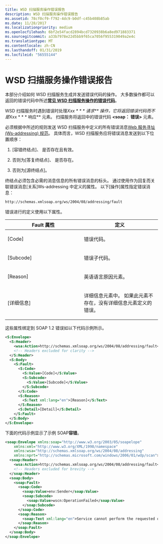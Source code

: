 ```yaml
---
title: WSD 扫描服务操作错误报告
description: WSD 扫描服务操作错误报告
ms.assetid: 78cf0cf9-f792-4dc9-b0df-c45b408b85ab
ms.date: 11/28/2017
ms.localizationpriority: medium
ms.openlocfilehash: 6bf2e54facd2894bcd7320938b6a8ed971883371
ms.sourcegitcommit: a33b7978e22d5bb9f65ca7056f955319049a2e4c
ms.translationtype: MT
ms.contentlocale: zh-CN
ms.lasthandoff: 01/31/2019
ms.locfileid: "56555144"
---
```

# <a name="wsd-scan-service-operation-error-reporting"></a>WSD 扫描服务操作错误报告


本部分介绍如何 WSD 扫描服务生成并发送错误代码的操作。 大多数操作都可以返回的错误代码中所述[**常见 WSD 扫描服务操作的错误代码**](common-wsd-scan-service-operation-error-codes.md)。

WSD 扫描服务时遇到错误时处理*Xxx * * * 请求** 操作，它将返回错误代码而不是*Xxx * * * 响应** 元素。 扫描服务将返回中的错误代码 **&lt;soap： 错误&gt;** 元素。

必须根据中所述的规则发送 WSD 扫描服务中定义的所有错误消息[Web 服务寻址 (Ws-addressing) 规范](https://go.microsoft.com/fwlink/p/?linkid=70144)。 具体而言，WSD 扫描服务应将错误消息发送到以下位置顺序：

1.  \[容错终结点\]、 是否存在且有效。

2.  否则为\[答复终结点\]、 是否存在。

3.  否则为\[源终结点\]。

终结点必须包含必需的消息信息的所有错误消息的标头。 通过使用作为回复而关联错误消息\[关系\]Ws-addressing 中定义的属性。 以下\[操作\]属性指定错误消息：

```xml
http://schemas.xmlsoap.org/ws/2004/08/addressing/fault
```

错误进行的定义使用以下属性。

<table>
<colgroup>
<col width="50%" />
<col width="50%" />
</colgroup>
<thead>
<tr class="header">
<th>Fault 属性</th>
<th>定义</th>
</tr>
</thead>
<tbody>
<tr class="odd">
<td><p>[Code]</p></td>
<td><p>错误代码。</p></td>
</tr>
<tr class="even">
<td><p>[Subcode]</p></td>
<td><p>错误子代码。</p></td>
</tr>
<tr class="odd">
<td><p>[Reason]</p></td>
<td><p>英语语言原因元素。</p></td>
</tr>
<tr class="even">
<td><p>[详细信息]</p></td>
<td><p>详细信息元素中。 如果此元素不存在，没有详细信息元素定义的错误。</p></td>
</tr>
</tbody>
</table>

 

这些属性绑定到 SOAP 1.2 错误如以下代码示例所示。

```xml
<S:Envelope>
  <S:Header>
    <wsa:Action>http://schemas.xmlsoap.org/ws/2004/08/addressing/fault</wsa:Action>
    <!-- Headers excluded for clarity -->
  </S:Header>
  <S:Body>
    <S:Fault>
      <S:Code>
        <S:Value>[Code]</S:Value>
        <S:Subcode>
          <S:Value>[Subcode]</S:Value>
        </S:Subcode>
      </S:Code>
      <S:Reason>
        <S:Text xml:lang="en">[Reason]</S:Text>
      </S:Reason>
      <S:Detail>[Detail]</S:Detail>
    </S:Fault>
  </S:Body>
</S:Envelope>
```

下面的代码示例显示了示例 SOAP**容错**。

```xml
<soap:Envelope xmlns:soap="http://www.w3.org/2003/05/soapelope"
    xmlns:xml="http://www.w3.org/XML/1998/namespace"
    xmlns:wsa="http://schemas.xmlsoap.org/ws/2004/08/addressing"
    xmlns:nprt="http://schemas.microsoft.com/windows/2006/01/wdp/scan">
  <soap:Header>
    <wsa:Action>http://schemas.xmlsoap.org/ws/2004/08/addressing/fault</wsa:Action>
    <!-- Headers excluded for brevity -->
  </soap:Header>
  <soap:Body>
    <soap:Fault>
      <soap:Code>
        <soap:Value>env:Sender</soap:Value>
        <soap:Subcode>
          <soap:Value>wscn:OperationFailed</soap:Value>
        </soap:Subcode>
      </soap:Code>
      <soap:Reason>
        <soap:Text xml:lang="en">Service cannot perform the requested operation</soap:Text>
      </soap:Reason>
    </soap:Fault>
  </soap:Body>
</soap:Envelope>
```

 

 






